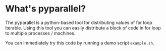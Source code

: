 # What's pyparallel?
The pyparallel is a python-based tool for distributing values of for loop iterable.
Using this tool you can easily distribute a block of code in for loop to multiple processes / machines.

You can immediately try this code by running a demo script `example.sh`.
